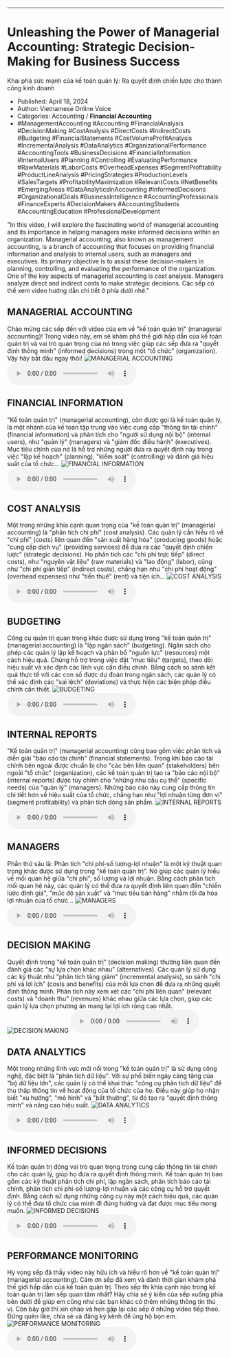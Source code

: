 
---

# Unleashing the Power of Managerial Accounting: Strategic Decision-Making for Business Success
Khai phá sức mạnh của kế toán quản lý: Ra quyết định chiến lược cho thành công kinh doanh

- Published: April 18, 2024
- Author: Vietnamese Online Voice
- Categories: Accounting / **Financial Accounting**
- #ManagementAccounting #Accounting #FinancialAnalysis #DecisionMaking #CostAnalysis #DirectCosts #IndirectCosts #Budgeting #FinancialStatements #CostVolumeProfitAnalysis #IncrementalAnalysis #DataAnalytics #OrganizationalPerformance #AccountingTools #BusinessDecisions #FinancialInformation #InternalUsers #Planning #Controlling #EvaluatingPerformance #RawMaterials #LaborCosts #OverheadExpenses #SegmentProfitability #ProductLineAnalysis #PricingStrategies #ProductionLevels #SalesTargets #ProfitabilityMaximization #RelevantCosts #NetBenefits #EmergingAreas #DataAnalyticsInAccounting #InformedDecisions #OrganizationalGoals #BusinessIntelligence #AccountingProfessionals #FinanceExperts #DecisionMakers #AccountingStudents #AccountingEducation #ProfessionalDevelopment

"In this video, I will explore the fascinating world of managerial accounting and its importance in helping managers make informed decisions within an organization. Managerial accounting, also known as management accounting, is a branch of accounting that focuses on providing financial information and analysis to internal users, such as managers and executives. Its primary objective is to assist these decision-makers in planning, controlling, and evaluating the performance of the organization. One of the key aspects of managerial accounting is cost analysis. Managers analyze direct and indirect costs to make strategic decisions. Các sếp có thể xem video hướng dẫn chi tiết ở phía dưới nhé."


## MANAGERIAL ACCOUNTING

Chào mừng các sếp đến với video của em về "kế toán quản trị" (managerial accounting)! Trong video này, em sẽ khám phá thế giới hấp dẫn của kế toán quản trị và vai trò quan trọng của nó trong việc giúp các sếp đưa ra "quyết định thông minh" (informed decisions) trong một "tổ chức" (organization). Vậy hãy bắt đầu ngay thôi!
![MANAGERIAL ACCOUNTING](https://http-archiver-apis-production-80.schnworks.com/storage/images/transitions/2024-04-18/transition-22637184130-Montserrat-SemiBold-303F9F.jpg)
![MANAGERIAL ACCOUNTING](https://http-archiver-apis-production-80.schnworks.com/storage/audio/file-28003799942.mp3)



## FINANCIAL INFORMATION

"Kế toán quản trị" (managerial accounting), còn được gọi là kế toán quản lý, là một nhánh của kế toán tập trung vào việc cung cấp "thông tin tài chính" (financial information) và phân tích cho "người sử dụng nội bộ" (internal users), như "quản lý" (managers) và "giám đốc điều hành" (executives). Mục tiêu chính của nó là hỗ trợ những người đưa ra quyết định này trong việc "lập kế hoạch" (planning), "kiểm soát" (controlling) và đánh giá hiệu suất của tổ chức...
![FINANCIAL INFORMATION](https://http-archiver-apis-production-80.schnworks.com/storage/images/transitions/2024-04-18/transition--21238697397-Montserrat-Bold-880E4F.jpg)
![FINANCIAL INFORMATION](https://http-archiver-apis-production-80.schnworks.com/storage/audio/file-24268595285.mp3)



## COST ANALYSIS

Một trong những khía cạnh quan trọng của "kế toán quản trị" (managerial accounting) là "phân tích chi phí" (cost analysis). Các quản lý cần hiểu rõ về "chi phí" (costs) liên quan đến "sản xuất hàng hóa" (producing goods) hoặc "cung cấp dịch vụ" (providing services) để đưa ra các "quyết định chiến lược" (strategic decisions). Họ phân tích các "chi phí trực tiếp" (direct costs), như "nguyên vật liệu" (raw materials) và "lao động" (labor), cũng như "chi phí gián tiếp" (indirect costs), chẳng hạn như "chi phí hoạt động" (overhead expenses) như "tiền thuê" (rent) và tiện ích...
![COST ANALYSIS](https://http-archiver-apis-production-80.schnworks.com/storage/images/transitions/2024-04-18/transition-9548064533-Montserrat-Medium-4A148C.jpg)
![COST ANALYSIS](https://http-archiver-apis-production-80.schnworks.com/storage/audio/file-35157792039.mp3)



## BUDGETING

Công cụ quản trị quan trọng khác được sử dụng trong "kế toán quản trị" (managerial accounting) là "lập ngân sách" (budgeting). Ngân sách cho phép các quản lý lập kế hoạch và phân bổ "nguồn lực" (resources) một cách hiệu quả. Chúng hỗ trợ trong việc đặt "mục tiêu" (targets), theo dõi hiệu suất và xác định các lĩnh vực cần điều chỉnh. Bằng cách so sánh kết quả thực tế với các con số được dự đoán trong ngân sách, các quản lý có thể xác định các "sai lệch" (deviations) và thực hiện các biện pháp điều chỉnh cần thiết.
![BUDGETING](https://http-archiver-apis-production-80.schnworks.com/storage/images/transitions/2024-04-18/transition-27458976678-Montserrat-ExtraBold-1A237E.jpg)
![BUDGETING](https://http-archiver-apis-production-80.schnworks.com/storage/audio/file-16206062638.mp3)



## INTERNAL REPORTS

"Kế toán quản trị" (managerial accounting) cũng bao gồm việc phân tích và diễn giải "báo cáo tài chính" (financial statements). Trong khi báo cáo tài chính bên ngoài được chuẩn bị cho "các bên liên quan" (stakeholders) bên ngoài "tổ chức" (organization), các kế toán quản trị tạo ra "báo cáo nội bộ" (internal reports) được tùy chỉnh cho "những nhu cầu cụ thể" (specific needs) của "quản lý" (managers). Những báo cáo này cung cấp thông tin chi tiết hơn về hiệu suất của tổ chức, chẳng hạn như "lợi nhuận từng đơn vị" (segment profitability) và phân tích dòng sản phẩm.
![INTERNAL REPORTS](https://http-archiver-apis-production-80.schnworks.com/storage/images/transitions/2024-04-18/transition--17610580838-Montserrat-Bold-673AB7.jpg)
![INTERNAL REPORTS](https://http-archiver-apis-production-80.schnworks.com/storage/audio/file-59186327254.mp3)



## MANAGERS

Phần thứ sáu là: Phân tích "chi phí-số lượng-lợi nhuận" là một kỹ thuật quan trọng khác được sử dụng trong "kế toán quản trị". Nó giúp các quản lý hiểu về mối quan hệ giữa "chi phí", số lượng và lợi nhuận. Bằng cách phân tích mối quan hệ này, các quản lý có thể đưa ra quyết định liên quan đến "chiến lược định giá", "mức độ sản xuất" và "mục tiêu bán hàng" nhằm tối đa hóa lợi nhuận của tổ chức...
![MANAGERS](https://http-archiver-apis-production-80.schnworks.com/storage/images/transitions/2024-04-18/transition--29300800793-Montserrat-Bold-880E4F.jpg)
![MANAGERS](https://http-archiver-apis-production-80.schnworks.com/storage/audio/file-41980851102.mp3)



## DECISION MAKING

Quyết định trong "kế toán quản trị" (decision making) thường liên quan đến đánh giá các "sự lựa chọn khác nhau" (alternatives). Các quản lý sử dụng các kỹ thuật như "phân tích tăng giảm" (incremental analysis), so sánh "chi phí và lợi ích" (costs and benefits) của mỗi lựa chọn để đưa ra những quyết định thông minh. Phân tích này xem xét các "chi phí liên quan" (relevant costs) và "doanh thu" (revenues) khác nhau giữa các lựa chọn, giúp các quản lý lựa chọn phương án mang lại lợi ích ròng cao nhất.
![DECISION MAKING](https://http-archiver-apis-production-80.schnworks.com/storage/images/transitions/2024-04-18/transition--15187840602-Montserrat-Bold-004895.jpg)
![DECISION MAKING](https://http-archiver-apis-production-80.schnworks.com/storage/audio/file-36503704541.mp3)



## DATA ANALYTICS

Một trong những lĩnh vực mới nổi trong "kế toán quản trị" là sử dụng công nghệ, đặc biệt là "phân tích dữ liệu". Với sự phổ biến ngày càng tăng của "bộ dữ liệu lớn", các quản lý có thể khai thác "công cụ phân tích dữ liệu" để thu thập thông tin về hoạt động của tổ chức của họ. Điều này giúp họ nhận biết "xu hướng", "mô hình" và "bất thường", từ đó tạo ra "quyết định thông minh" và nâng cao hiệu suất.
![DATA ANALYTICS](https://http-archiver-apis-production-80.schnworks.com/storage/images/transitions/2024-04-18/transition-10218952080-Montserrat-Regular-9C27B0.jpg)
![DATA ANALYTICS](https://http-archiver-apis-production-80.schnworks.com/storage/audio/file-14793758465.mp3)



## INFORMED DECISIONS

Kế toán quản trị đóng vai trò quan trọng trong cung cấp thông tin tài chính cho các quản lý, giúp họ đưa ra quyết định thông minh. Kế toán quản trị bao gồm các kỹ thuật phân tích chi phí, lập ngân sách, phân tích báo cáo tài chính, phân tích chi phí-số lượng-lợi nhuận và các công cụ hỗ trợ quyết định. Bằng cách sử dụng những công cụ này một cách hiệu quả, các quản lý có thể đưa tổ chức của mình đi đúng hướng và đạt được mục tiêu mong muốn.
![INFORMED DECISIONS](https://http-archiver-apis-production-80.schnworks.com/storage/images/transitions/2024-04-18/transition--72781251831-Montserrat-SemiBold-1A237E.jpg)
![INFORMED DECISIONS](https://http-archiver-apis-production-80.schnworks.com/storage/audio/file-12128158387.mp3)



## PERFORMANCE MONITORING

Hy vọng sếp đã thấy video này hữu ích và hiểu rõ hơn về "kế toán quản trị" (managerial accounting). Cám ơn sếp đã xem và dành thời gian khám phá thế giới hấp dẫn của kế toán quản trị. Theo sếp thì khía cạnh nào trong kế toán quản trị làm sếp quan tâm nhất? Hãy chia sẻ ý kiến của sếp xuống phía bên dưới để giúp em cũng như các bạn khác có thêm những thông tin thú vị. Còn bây giờ thì xin chào và hẹn gặp lại các sếp ở những video tiếp theo. Đừng quên like, chia sẻ và đăng ký kênh để ủng hộ bọn em.
![PERFORMANCE MONITORING](https://http-archiver-apis-production-80.schnworks.com/storage/images/transitions/2024-04-18/transition--15098362233-Montserrat-ExtraBold-673AB7.jpg)
![PERFORMANCE MONITORING](https://http-archiver-apis-production-80.schnworks.com/storage/audio/file-2612173876.mp3)

